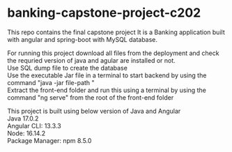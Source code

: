 # banking-capstone-project-c202
This repo contains the final capstone project It is a Banking application built with angular and spring-boot with MySQL database.

For running this project download all files from the deployment and check the requried version of java and agular are installed or not.<br>
Use SQL dump file to create the database<br>
Use the executable Jar file in a terminal  to start backend by using the command "java -jar file-path "<br>
Extract the front-end folder and run this using a terminal by using the command "ng serve" from the root of the front-end folder<br>


This project is built using below version of Java and Angular<br>
Java 17.0.2<br>
Angular CLI: 13.3.3<br>
Node: 16.14.2<br>
Package Manager: npm 8.5.0<br>
